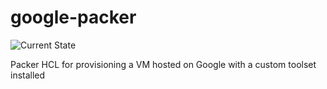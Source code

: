 # google-packer

![Current State](https://img.shields.io/badge/current%20state-incubating-lightblue)

Packer HCL for provisioning a VM hosted on Google with a custom toolset installed
